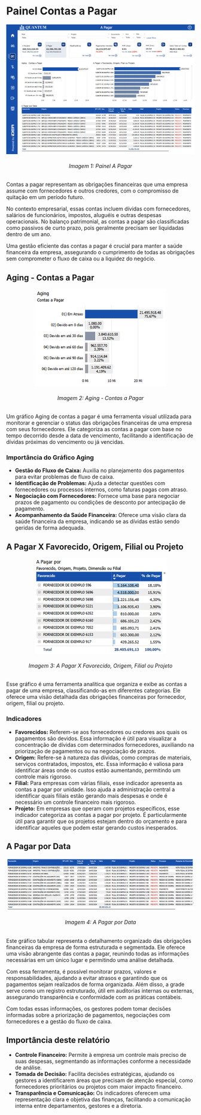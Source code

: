# Painel Contas a Pagar

<p><div align="center">
  <img src="../../assets/flux_pag_page1.png" alt="Contas a Pagar1">
  <h6>Imagem 1: Painel A Pagar</h6>
</div></p>

Contas a pagar representam as obrigações financeiras que uma empresa assume com fornecedores e outros credores, com o compromisso de quitação em um período futuro. 

No contexto empresarial, essas contas incluem dívidas com fornecedores, salários de funcionários, impostos, aluguéis e outras despesas operacionais. No balanço patrimonial, as contas a pagar são classificadas como passivos de curto prazo, pois geralmente precisam ser liquidadas dentro de um ano.

Uma gestão eficiente das contas a pagar é crucial para manter a saúde financeira da empresa, assegurando o cumprimento 
de todas as obrigações sem comprometer o fluxo de caixa ou a liquidez do negócio.


## Aging - Contas a Pagar

<p><div align="center">
  <img src="../../assets/flux_pag_aging.png" alt="Aging - Contas a Pagar">
  <h6>Imagem 2: Aging - Contas a Pagar</h6>
</div></p>

Um gráfico Aging de contas a pagar é uma ferramenta visual utilizada para monitorar e gerenciar o status das obrigações financeiras de uma empresa com seus fornecedores. Ele categoriza as contas a pagar com base no tempo decorrido desde a data de vencimento, facilitando a identificação de dívidas próximas do vencimento ou já vencidas.

### Importância do Gráfico Aging

- **Gestão do Fluxo de Caixa:** Auxilia no planejamento dos pagamentos para evitar problemas de fluxo de caixa.
- **Identificação de Problemas:** Ajuda a detectar questões com fornecedores ou processos internos, como faturas pagas com atraso.
- **Negociação com Fornecedores:** Fornece uma base para negociar prazos de pagamento ou condições de desconto por antecipação de pagamento.
- **Acompanhamento da Saúde Financeira:** Oferece uma visão clara da saúde financeira da empresa, indicando se as dívidas estão sendo geridas de forma adequada.

## A Pagar X Favorecido, Origem, Filial ou Projeto

<p><div align="center">
  <img src="../../assets/flux_pag_fav.png" alt="A Pagar x Fav">
  <h6>Imagem 3: A Pagar X Favorecido, Origem, Filial ou Projeto</h6>
</div></p>

Esse gráfico é uma ferramenta analítica que organiza e exibe as contas a pagar de uma empresa, classificando-as em diferentes categorias. Ele oferece uma visão detalhada das obrigações financeiras por fornecedor, origem, filial ou projeto.

### Indicadores

- **Favorecidos:** Referem-se aos fornecedores ou credores aos quais os pagamentos são devidos. Essa informação é útil para visualizar a concentração de dívidas com determinados fornecedores, auxiliando na priorização de pagamentos ou na negociação de prazos.
- **Origem:** Refere-se à natureza das dívidas, como compras de materiais, serviços contratados, impostos, etc. Essa informação é valiosa para identificar áreas onde os custos estão aumentando, permitindo um controle mais rigoroso.
- **Filial:** Para empresas com várias filiais, esse indicador apresenta as contas a pagar por unidade. Isso ajuda a administração central a identificar quais filiais estão gerando mais despesas e onde é necessário um controle financeiro mais rigoroso.
- **Projeto:** Em empresas que operam com projetos específicos, esse indicador categoriza as contas a pagar por projeto. É particularmente útil para garantir que os projetos estejam dentro do orçamento e para identificar aqueles que podem estar gerando custos inesperados.

## A Pagar por Data

<p><div align="center">
  <img src="../../assets/flux_pag_data.png" alt="A Pagar por Data">
  <h6>Imagem 4: A Pagar por Data</h6>
</div></p>

Este gráfico tabular representa o detalhamento organizado das obrigações financeiras da empresa de forma estruturada e segmentada. Ele oferece uma visão abrangente das contas a pagar, reunindo todas as informações necessárias em um único lugar e permitindo uma análise detalhada.

Com essa ferramenta, é possível monitorar prazos, valores e responsabilidades, ajudando a evitar atrasos e garantindo que os pagamentos sejam realizados de forma organizada. Além disso, a grade serve como um registro estruturado, útil em auditorias internas ou externas, assegurando transparência e conformidade com as práticas contábeis.

Com todas essas informações, os gestores podem tomar decisões informadas sobre a priorização de pagamentos, negociações com fornecedores e a gestão do fluxo de caixa.

## Importância deste relatório

- **Controle Financeiro:** Permite à empresa um controle mais preciso de suas despesas, segmentando as informações conforme a necessidade de análise.
- **Tomada de Decisão:** Facilita decisões estratégicas, ajudando os gestores a identificarem áreas que precisam de atenção especial, como fornecedores prioritários ou projetos com maior impacto financeiro.
- **Transparência e Comunicação:** Os indicadores oferecem uma representação clara e objetiva das finanças, facilitando a comunicação interna entre departamentos, gestores e a diretoria.
